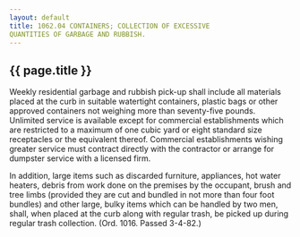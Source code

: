 ```yaml
---
layout: default 
title: 1062.04 CONTAINERS; COLLECTION OF EXCESSIVE
QUANTITIES OF GARBAGE AND RUBBISH.
---
```


{{ page.title }}
----------------

Weekly residential garbage and rubbish pick-up shall include all
materials placed at the curb in suitable watertight containers, plastic
bags or other approved containers not weighing more than seventy-five
pounds. Unlimited service is available except for commercial
establishments which are restricted to a maximum of one cubic yard or
eight standard size receptacles or the equivalent thereof. Commercial
establishments wishing greater service must contract directly with the
contractor or arrange for dumpster service with a licensed firm.

In addition, large items such as discarded furniture, appliances, hot
water heaters, debris from work done on the premises by the occupant,
brush and tree limbs (provided they are cut and bundled in not more than
four foot bundles) and other large, bulky items which can be handled by
two men, shall, when placed at the curb along with regular trash, be
picked up during regular trash collection. (Ord. 1016. Passed 3-4-82.)
